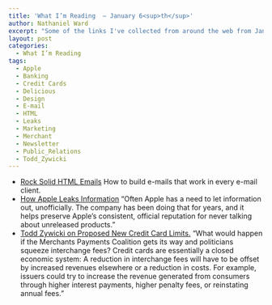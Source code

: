 ```yaml
---
title: 'What I’m Reading  — January 6<sup>th</sup>'
author: Nathaniel Ward
excerpt: "Some of the links I've collected from around the web from January 5th to January 6th."
layout: post
categories:
  - What I’m Reading
tags:
  - Apple
  - Banking
  - Credit Cards
  - Delicious
  - Design
  - E-mail
  - HTML
  - Leaks
  - Marketing
  - Merchant
  - Newsletter
  - Public_Relations
  - Todd_Zywicki
---
```

  * [Rock Solid HTML Emails][1] How to build e-mails that work in every e-mail client.
  * [How Apple Leaks Information][2] “Often Apple has a need to let information out, unofficially. The company has been doing that for years, and it helps preserve Apple’s consistent, official reputation for never talking about unreleased products.”
  * [Todd Zywicki on Proposed New Credit Card Limits.][3] “What would happen if the Merchants Payments Coalition gets its way and politicians squeeze interchange fees? Credit cards are essentially a closed economic system: A reduction in interchange fees will have to be offset by increased revenues elsewhere or a reduction in costs. For example, issuers could try to increase the revenue generated from consumers through higher interest payments, higher penalty fees, or reinstating annual fees.”

 [1]: http://24ways.org/2009/rock-solid-html-emails
 [2]: http://www.macobserver.com/tmo/article/how_apple_does_controlled_leaks/
 [3]: http://online.wsj.com/article/SB10001424052748704905704574622722184163510.html